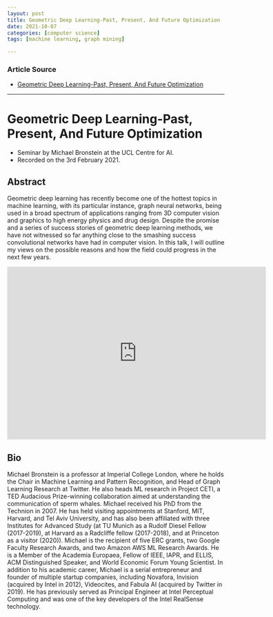 ```yaml
---
layout: post
title: Geometric Deep Learning-Past, Present, And Future Optimization
date: 2021-10-07
categories: [computer science]
tags: [machine learning, graph mining]

---
```


### Article Source

* [Geometric Deep Learning-Past, Present, And Future Optimization](https://www.youtube.com/watch?v=LeeUzusWz5g)


---


# Geometric Deep Learning-Past, Present, And Future Optimization

* Seminar by Michael Bronstein at the UCL Centre for AI. 
* Recorded on the 3rd February 2021.

## Abstract
Geometric deep learning has recently become one of the hottest topics in machine learning, with its particular instance, graph neural networks, being used in a broad spectrum of applications ranging from 3D computer vision and graphics to high energy physics and drug design. Despite the promise and a series of success stories of geometric deep learning methods, we have not witnessed so far anything close to the smashing success convolutional networks have had in computer vision. In this talk, I will outline my views on the possible reasons and how the field could progress in the next few years.


<iframe width="600" height="400" src="https://www.youtube.com/embed/LeeUzusWz5g" title="YouTube video player" frameborder="0" allow="accelerometer; autoplay; clipboard-write; encrypted-media; gyroscope; picture-in-picture" allowfullscreen></iframe>

## Bio
Michael Bronstein is a professor at Imperial College London, where he holds the Chair in Machine Learning and Pattern Recognition, and Head of Graph Learning Research at Twitter. He also heads ML research in Project CETI, a TED Audacious Prize-winning collaboration aimed at understanding the communication of sperm whales. Michael received his PhD from the Technion in 2007. He has held visiting appointments at Stanford, MIT, Harvard, and Tel Aviv University, and has also been affiliated with three Institutes for Advanced Study (at TU Munich as a Rudolf Diesel Fellow (2017-2019), at Harvard as a Radcliffe fellow (2017-2018), and at Princeton as a visitor (2020)). Michael is the recipient of five ERC grants, two Google Faculty Research Awards, and two Amazon AWS ML Research Awards. He is a Member of the Academia Europaea, Fellow of IEEE, IAPR, and ELLIS, ACM Distinguished Speaker, and World Economic Forum Young Scientist. In addition to his academic career, Michael is a serial entrepreneur and founder of multiple startup companies, including Novafora, Invision (acquired by Intel in 2012), Videocites, and Fabula AI (acquired by Twitter in 2019). He has previously served as Principal Engineer at Intel Perceptual Computing and was one of the key developers of the Intel RealSense technology.